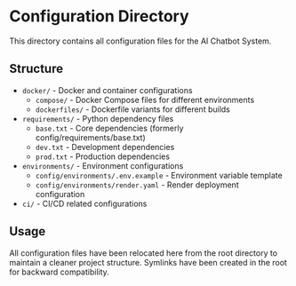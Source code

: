 # Configuration Directory

This directory contains all configuration files for the AI Chatbot System.

## Structure

- `docker/` - Docker and container configurations
  - `compose/` - Docker Compose files for different environments
  - `dockerfiles/` - Dockerfile variants for different builds
- `requirements/` - Python dependency files
  - `base.txt` - Core dependencies (formerly config/requirements/base.txt)
  - `dev.txt` - Development dependencies
  - `prod.txt` - Production dependencies
- `environments/` - Environment configurations
  - `config/environments/.env.example` - Environment variable template
  - `config/environments/render.yaml` - Render deployment configuration
- `ci/` - CI/CD related configurations

## Usage

All configuration files have been relocated here from the root directory to maintain a cleaner project structure. Symlinks have been created in the root for backward compatibility.
